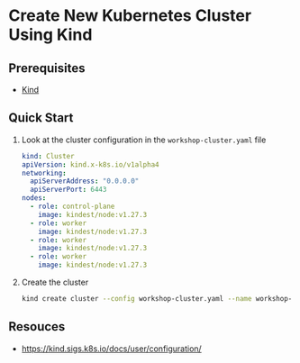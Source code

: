 # Create New Kubernetes Cluster Using Kind

## Prerequisites

- [Kind](https://kind.sigs.k8s.io/docs/user/quick-start/#installation)

## Quick Start

1. Look at the cluster configuration in the `workshop-cluster.yaml` file

    ```yaml
    kind: Cluster
    apiVersion: kind.x-k8s.io/v1alpha4
    networking:
      apiServerAddress: "0.0.0.0"
      apiServerPort: 6443
    nodes:
      - role: control-plane
        image: kindest/node:v1.27.3
      - role: worker
        image: kindest/node:v1.27.3
      - role: worker
        image: kindest/node:v1.27.3
      - role: worker
        image: kindest/node:v1.27.3
    ```

2. Create the cluster

    ```bash
    kind create cluster --config workshop-cluster.yaml --name workshop-cluster
    ```

## Resouces

- <https://kind.sigs.k8s.io/docs/user/configuration/>
